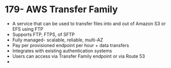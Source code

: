 # 179- AWS Transfer Family
- A service that can be used to transfer files into and out of Amazon S3 or EFS using FTP
- Supports FTP, FTPS, of SFTP
- Fully managed- scalable, reliable, multi-AZ
- Pay per provisioned endpoint per hour + data transfers 
- Integrates with existing authentication systems
- Users can access via Transfer Family endpoint or via Route 53
- 